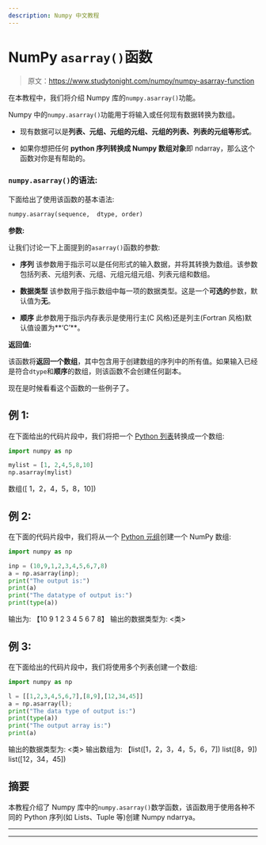 ```yaml
---
description: Numpy 中文教程
---
```


# NumPy `asarray()`函数

> 原文：<https://www.studytonight.com/numpy/numpy-asarray-function>

在本教程中，我们将介绍 Numpy 库的`numpy.asarray()`功能。

Numpy 中的`numpy.asarray()`功能用于将输入或任何现有数据转换为数组。

*   现有数据可以是**列表、元组、元组的元组、元组的列表、列表的元组等形式**。

*   如果你想把任何 **python 序列转换成 Numpy 数组对象**即 ndarray，那么这个函数对你是有帮助的。

### `numpy.asarray()`的语法:

下面给出了使用该函数的基本语法:

```py
numpy.asarray(sequence,  dtype, order) 
```

**参数:**

让我们讨论一下上面提到的`asarray()`函数的参数:

*   **序列**
    该参数用于指示可以是任何形式的输入数据，并将其转换为数组。该参数包括列表、元组列表、元组、元组元组元组、列表元组和数组。

*   **数据类型**
    该参数用于指示数组中每一项的数据类型。这是一个**可选的**参数，默认值为**无**。

*   **顺序**
    此参数用于指示内存表示是使用行主(C 风格)还是列主(Fortran 风格)默认值设置为**‘C’**。

**返回值:**

该函数将**返回一个数组**，其中包含用于创建数组的序列中的所有值。如果输入已经是符合`dtype`和**顺序**的数组，则该函数不会创建任何副本。

现在是时候看看这个函数的一些例子了。

## 例 1:

在下面给出的代码片段中，我们将把一个 [Python 列表](https://www.studytonight.com/python/lists-in-python)转换成一个数组:

```py
import numpy as np

mylist = [1, 2,4,5,8,10]
np.asarray(mylist)
```

数组([ 1，2，4，5，8，10])

## 例 2:

在下面的代码片段中，我们将从一个 [Python 元组](https://www.studytonight.com/python/tuples-in-python)创建一个 NumPy 数组:

```py
import numpy as np  

inp = (10,9,1,2,3,4,5,6,7,8)     
a = np.asarray(inp); 
print("The output is:")
print(a)  
print("The datatype of output is:")
print(type(a)) 
```

输出为:
【10 9 1 2 3 4 5 6 7 8】
输出的数据类型为:
<类>

## 例 3:

在下面给出的代码片段中，我们将使用多个列表创建一个数组:

```py
import numpy as np  

l = [[1,2,3,4,5,6,7],[8,9],[12,34,45]]  
a = np.asarray(l);
print("The data type of output is:")
print(type(a))  
print("The output array is:")
print(a) 
```

输出的数据类型为:
<类>
输出数组为:
【list([1，2，3，4，5，6，7]) list([8，9]) list([12，34，45])

## 摘要

本教程介绍了 Numpy 库中的`numpy.asarray()`数学函数，该函数用于使用各种不同的 Python 序列(如 Lists、Tuple 等)创建 Numpy ndarrya。

* * *

* * *